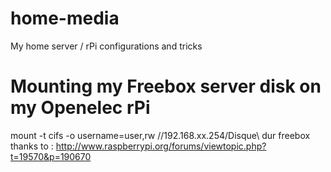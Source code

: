 # home-media
My home server / rPi configurations and tricks

# Mounting my Freebox server disk on my Openelec rPi
 mount -t cifs -o username=user,rw //192.168.xx.254/Disque\ dur freebox
thanks to : http://www.raspberrypi.org/forums/viewtopic.php?t=19570&p=190670

